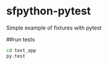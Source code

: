 sfpython-pytest
===============

Simple example of fixtures with pytest

##run tests

```bash
cd test_app
py.test
```

